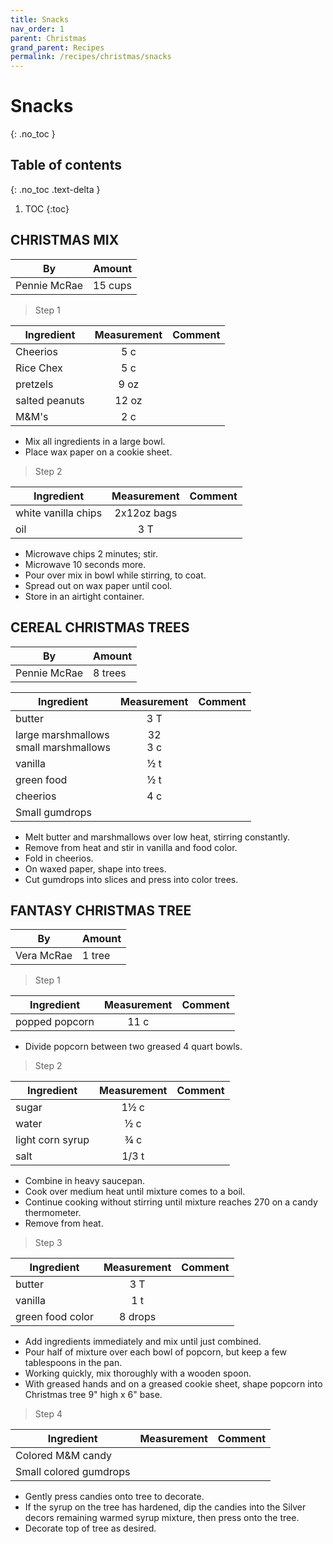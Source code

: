 ```yaml
---
title: Snacks
nav_order: 1
parent: Christmas
grand_parent: Recipes
permalink: /recipes/christmas/snacks
---
```


# Snacks
{: .no_toc }

## Table of contents
{: .no_toc .text-delta }

1. TOC
{:toc}

## CHRISTMAS MIX

| By           | Amount  |
| ------------ | ------- |
| Pennie McRae | 15 cups |

> Step 1

| Ingredient     | Measurement | Comment |
| -------------- | :---------: | ------- |
| Cheerios       |     5 c     |         |
| Rice Chex      |     5 c     |         |
| pretzels       |    9 oz     |         |
| salted peanuts |    12 oz    |         |
| M&M's          |     2 c     |         |

- Mix all ingredients in a large bowl.
- Place wax paper on  a cookie sheet.

> Step 2

| Ingredient          | Measurement | Comment |
| ------------------- | :---------: | ------- |
| white vanilla chips | 2x12oz bags |         |
| oil                 |     3 T     |         |

- Microwave chips 2 minutes; stir.
- Microwave 10 seconds more.
- Pour over mix in bowl while stirring, to coat.
- Spread out on wax paper until cool.
- Store in an airtight container.

## CEREAL CHRISTMAS TREES

| By           | Amount  |
| ------------ | ------- |
| Pennie McRae | 8 trees |


| Ingredient                               | Measurement | Comment |
| ---------------------------------------- | :---------: | ------- |
| butter                                   |     3 T     |         |
| large marshmallows<br>small marshmallows |  32<br>3 c  |         |
| vanilla                                  |     ½ t     |         |
| green food                               |     ½ t     |         |
| cheerios                                 |     4 c     |         |
| Small gumdrops                           |             |         |

- Melt butter and marshmallows over low heat, stirring constantly.
- Remove from heat and stir in vanilla and food color.
- Fold in cheerios.
- On waxed paper, shape into trees.
- Cut gumdrops into slices and press into color trees.

## FANTASY CHRISTMAS TREE

| By         | Amount |
| ---------- | ------ |
| Vera McRae | 1 tree |

> Step 1

| Ingredient     | Measurement | Comment |
| -------------- | :---------: | ------- |
| popped popcorn |    11 c     |         |

- Divide popcorn between two greased 4 quart bowls.

> Step 2

| Ingredient       | Measurement | Comment |
| ---------------- | :---------: | ------- |
| sugar            |    1½ c     |         |
| water            |     ½ c     |         |
| light corn syrup |     ¾ c     |         |
| salt             |    1/3 t    |         |

- Combine in heavy saucepan.
- Cook over medium heat until mixture comes to a boil.
- Continue cooking without stirring until mixture reaches 270 on a candy thermometer.
- Remove from heat.

> Step 3

| Ingredient       | Measurement | Comment |
| ---------------- | :---------: | ------- |
| butter           |     3 T     |         |
| vanilla          |     1 t     |         |
| green food color |   8 drops   |         |

- Add ingredients immediately and mix until just combined.
- Pour half of mixture over each bowl of popcorn, but keep a few tablespoons in the pan.
- Working quickly, mix thoroughly with a wooden spoon.
- With greased hands and on a greased cookie sheet, shape popcorn into Christmas tree 9" high x 6" base.

> Step 4

| Ingredient             | Measurement | Comment |
| ---------------------- | :---------: | ------- |
| Colored M&M candy      |             |         |
| Small colored gumdrops |             |         |

- Gently press candies onto tree to decorate.
- If the syrup on the tree has hardened, dip the candies into the Silver decors remaining warmed syrup mixture, then press onto the tree.
- Decorate top of tree as desired.